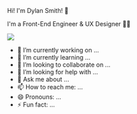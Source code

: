 <div>
    <p>Hi! I'm Dylan Smith! 👋</p>
    <p>I'm a Front-End Engineer & UX Designer 👨‍💻</p>
</div>

<img src="https://komarev.com/ghpvc/?username=ayodyln&color=blue&style=for-the-badge" />

- 🔭 I’m currently working on ...
- 🌱 I’m currently learning ...
- 👯 I’m looking to collaborate on ...
- 🤔 I’m looking for help with ...
- 💬 Ask me about ...
- 📫 How to reach me: ...
- 😄 Pronouns: ...
- ⚡ Fun fact: ...
